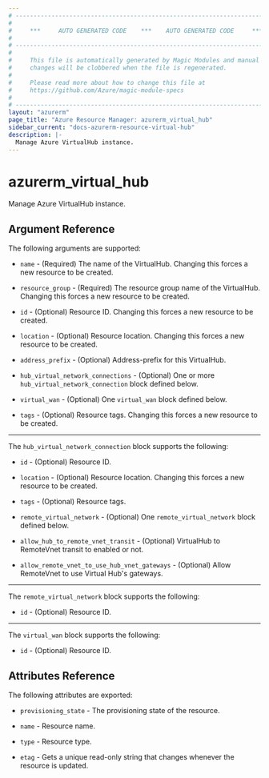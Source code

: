 ```yaml
---
# ----------------------------------------------------------------------------
#
#     ***     AUTO GENERATED CODE    ***    AUTO GENERATED CODE     ***
#
# ----------------------------------------------------------------------------
#
#     This file is automatically generated by Magic Modules and manual
#     changes will be clobbered when the file is regenerated.
#
#     Please read more about how to change this file at
#     https://github.com/Azure/magic-module-specs
#
# ----------------------------------------------------------------------------
layout: "azurerm"
page_title: "Azure Resource Manager: azurerm_virtual_hub"
sidebar_current: "docs-azurerm-resource-virtual-hub"
description: |-
  Manage Azure VirtualHub instance.
---
```


# azurerm_virtual_hub

Manage Azure VirtualHub instance.


## Argument Reference

The following arguments are supported:

* `name` - (Required) The name of the VirtualHub. Changing this forces a new resource to be created.

* `resource_group` - (Required) The resource group name of the VirtualHub. Changing this forces a new resource to be created.

* `id` - (Optional) Resource ID. Changing this forces a new resource to be created.

* `location` - (Optional) Resource location. Changing this forces a new resource to be created.

* `address_prefix` - (Optional) Address-prefix for this VirtualHub.

* `hub_virtual_network_connections` - (Optional) One or more `hub_virtual_network_connection` block defined below.

* `virtual_wan` - (Optional) One `virtual_wan` block defined below.

* `tags` - (Optional) Resource tags. Changing this forces a new resource to be created.

---

The `hub_virtual_network_connection` block supports the following:

* `id` - (Optional) Resource ID.

* `location` - (Optional) Resource location. Changing this forces a new resource to be created.

* `tags` - (Optional) Resource tags.

* `remote_virtual_network` - (Optional) One `remote_virtual_network` block defined below.

* `allow_hub_to_remote_vnet_transit` - (Optional) VirtualHub to RemoteVnet transit to enabled or not.

* `allow_remote_vnet_to_use_hub_vnet_gateways` - (Optional) Allow RemoteVnet to use Virtual Hub's gateways.


---

The `remote_virtual_network` block supports the following:

* `id` - (Optional) Resource ID.

---

The `virtual_wan` block supports the following:

* `id` - (Optional) Resource ID.

## Attributes Reference

The following attributes are exported:

* `provisioning_state` - The provisioning state of the resource.

* `name` - Resource name.

* `type` - Resource type.

* `etag` - Gets a unique read-only string that changes whenever the resource is updated.
